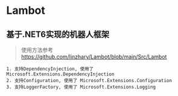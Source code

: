 # Lambot

## 基于.NET6实现的机器人框架

>使用方法参考 https://github.com/linzhary/Lambot/blob/main/Src/Lambot


    1. 支持DependencyInjection, 使用了 Microsoft.Extensions.DependencyInjection
    2. 支持Configuration, 使用了 Microsoft.Extensions.Configuration
    3. 支持LoggerFactory, 使用了 Microsoft.Extensions.Logging

